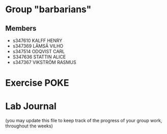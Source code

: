 # Group "barbarians"

## Members
- s347610 KALFF HENRY
- s347369 LÄMSÄ VILHO
- s347514 ODQVIST CARL
- S347636 STATTIN ALICE
- s347367 VIKSTRÖM RASMUS

# Exercise **POKE**

# Lab Journal

(you may update this file to keep track of the progress of your group work, throughout the weeks)
